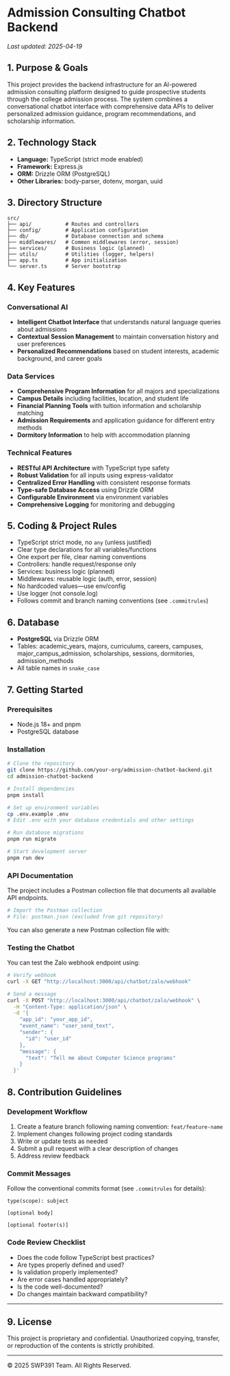# Admission Consulting Chatbot Backend

_Last updated: 2025-04-19_

## 1. Purpose & Goals
This project provides the backend infrastructure for an AI-powered admission consulting platform designed to guide prospective students through the college admission process. The system combines a conversational chatbot interface with comprehensive data APIs to deliver personalized admission guidance, program recommendations, and scholarship information.

## 2. Technology Stack
- **Language:** TypeScript (strict mode enabled)
- **Framework:** Express.js
- **ORM:** Drizzle ORM (PostgreSQL)
- **Other Libraries:** body-parser, dotenv, morgan, uuid

## 3. Directory Structure
```
src/
├── api/           # Routes and controllers
├── config/        # Application configuration
├── db/            # Database connection and schema
├── middlewares/   # Common middlewares (error, session)
├── services/      # Business logic (planned)
├── utils/         # Utilities (logger, helpers)
├── app.ts         # App initialization
└── server.ts      # Server bootstrap
```

## 4. Key Features

### Conversational AI
- **Intelligent Chatbot Interface** that understands natural language queries about admissions
- **Contextual Session Management** to maintain conversation history and user preferences
- **Personalized Recommendations** based on student interests, academic background, and career goals

### Data Services
- **Comprehensive Program Information** for all majors and specializations
- **Campus Details** including facilities, location, and student life
- **Financial Planning Tools** with tuition information and scholarship matching
- **Admission Requirements** and application guidance for different entry methods
- **Dormitory Information** to help with accommodation planning

### Technical Features
- **RESTful API Architecture** with TypeScript type safety
- **Robust Validation** for all inputs using express-validator
- **Centralized Error Handling** with consistent response formats
- **Type-safe Database Access** using Drizzle ORM
- **Configurable Environment** via environment variables
- **Comprehensive Logging** for monitoring and debugging

## 5. Coding & Project Rules
- TypeScript strict mode, no `any` (unless justified)
- Clear type declarations for all variables/functions
- One export per file, clear naming conventions
- Controllers: handle request/response only
- Services: business logic (planned)
- Middlewares: reusable logic (auth, error, session)
- No hardcoded values—use env/config
- Use logger (not console.log)
- Follows commit and branch naming conventions (see `.commitrules`)

## 6. Database
- **PostgreSQL** via Drizzle ORM
- Tables: academic_years, majors, curriculums, careers, campuses, major_campus_admission, scholarships, sessions, dormitories, admission_methods
- All table names in `snake_case`

## 7. Getting Started

### Prerequisites
- Node.js 18+ and pnpm
- PostgreSQL database

### Installation
```bash
# Clone the repository
git clone https://github.com/your-org/admission-chatbot-backend.git
cd admission-chatbot-backend

# Install dependencies
pnpm install

# Set up environment variables
cp .env.example .env
# Edit .env with your database credentials and other settings

# Run database migrations
pnpm run migrate

# Start development server
pnpm run dev
```

### API Documentation
The project includes a Postman collection file that documents all available API endpoints.

```bash
# Import the Postman collection
# File: postman.json (excluded from git repository)
```

You can also generate a new Postman collection file with:

### Testing the Chatbot
You can test the Zalo webhook endpoint using:
```bash
# Verify webhook
curl -X GET "http://localhost:3000/api/chatbot/zalo/webhook"

# Send a message
curl -X POST "http://localhost:3000/api/chatbot/zalo/webhook" \
  -H "Content-Type: application/json" \
  -d '{
    "app_id": "your_app_id",
    "event_name": "user_send_text",
    "sender": {
      "id": "user_id"
    },
    "message": {
      "text": "Tell me about Computer Science programs"
    }
  }'
```

## 8. Contribution Guidelines

### Development Workflow
1. Create a feature branch following naming convention: `feat/feature-name`
2. Implement changes following project coding standards
3. Write or update tests as needed
4. Submit a pull request with a clear description of changes
5. Address review feedback

### Commit Messages
Follow the conventional commits format (see `.commitrules` for details):
```
type(scope): subject

[optional body]

[optional footer(s)]
```

### Code Review Checklist
- Does the code follow TypeScript best practices?
- Are types properly defined and used?
- Is validation properly implemented?
- Are error cases handled appropriately?
- Is the code well-documented?
- Do changes maintain backward compatibility?

---

## 9. License
This project is proprietary and confidential. Unauthorized copying, transfer, or reproduction of the contents is strictly prohibited.

---

© 2025 SWP391 Team. All Rights Reserved.

